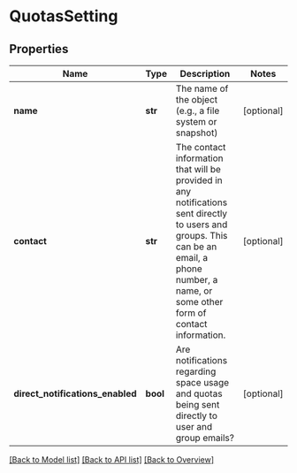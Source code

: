 # QuotasSetting

## Properties
Name | Type | Description | Notes
------------ | ------------- | ------------- | -------------
**name** | **str** | The name of the object (e.g., a file system or snapshot) | [optional] 
**contact** | **str** | The contact information that will be provided in any notifications sent directly to users and groups. This can be an email, a phone number, a name, or some other form of contact information. | [optional] 
**direct_notifications_enabled** | **bool** | Are notifications regarding space usage and quotas being sent directly to user and group emails? | [optional] 

[[Back to Model list]](index.md#documentation-for-models) [[Back to API list]](index.md#endpoint-properties) [[Back to Overview]](index.md)


